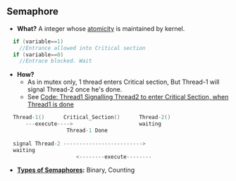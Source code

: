 ## Semaphore
- **What?** A integer whose [atomicity](/Threads_Processes_IPC) is maintained by kernel.
```c
  if (variable==1)
    //Entrance allowed into Critical section 
  if (variable==0)
    //Entrace blocked. Wait
```
- **How?** 
  - As in mutex only, 1 thread enters Critical section, But Thread-1 will signal Thread-2 once he's done.
  - See [Code: Thread1 Signalling Thread2 to enter Critical Section, when Thread1 is done](Types_of_Semaphores/Binary/Code/Thread1_Signalling_Thread2/C++_code.md)
```c
  Thread-1()      Critical_Section()      Thread-2()
      ---execute---->                     waiting
                   Thread-1 Done
                   
  signal Thread-2 ------------------------->
  waiting
                      <--------execute--------                  
```
- **[Types of Semaphores](Types_of_Semaphores):** Binary, Counting

